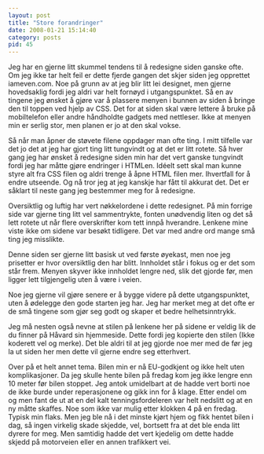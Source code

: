 ```yaml
---
layout: post
title: "Store forandringer"
date: 2008-01-21 15:14:40
category: posts
pid: 45
---
```

Jeg har en gjerne litt skummel tendens til å redesigne siden ganske ofte. Om jeg ikke tar helt feil er dette fjerde gangen det skjer siden jeg opprettet iameven.com. Noe på grunn av at jeg blir litt lei designet, men gjerne hovedsaklig fordi jeg aldri var helt fornøyd i utgangspunktet. Så en av tingene jeg ønsket å gjøre var å plassere menyen i bunnen av siden å bringe den til toppen ved hjelp av CSS. Det for at siden skal være lettere å bruke på mobiltelefon eller andre håndholdte gadgets med nettleser. Ikke at menyen min er serlig stor, men planen er jo at den skal vokse. 

Så når man åpner de støvete filene oppdager man ofte ting. I mitt tilfelle var det jo det at jeg har gjort ting litt tungvindt og at det er litt rotete. Så hver gang jeg har ønsket å redesigne siden min har det vert ganske tungvindt fordi jeg har måtte gjøre endringer i HTMLen. Idéelt sett skal man kunne styre alt fra CSS filen og aldri trenge å åpne HTML filen mer. Ihvertfall for å endre utseende. Og nå tror jeg at jeg kanskje har fått til akkurat det. Det er såklart til neste gang jeg bestemmer meg for å redesigne.

Oversiktlig og luftig har vert nøkkelordene i dette redesignet. På min forrige side var gjerne ting litt vel sammentrykte, fonten unødvendig liten og det så lett rotete ut når flere overskrifter kom tett innpå hverandre. Lenkene mine viste ikke om sidene var besøkt tidligere. Det var med andre ord mange små ting jeg misslikte. 

Denne siden ser gjerne litt basisk ut ved første øyekast, men noe jeg prisetter er hvor oversiktlig den har blitt. Innholdet står i fokus og er det som står frem. Menyen skyver ikke innholdet lengre ned, slik det gjorde før, men ligger lett tilgjengelig uten å være i veien.

Noe jeg gjerne vil gjøre senere er å bygge videre på dette utgangspunktet, uten å ødelegge den gode starten jeg har. Jeg har merket meg at det ofte er de små tingene som gjør seg godt og skaper et bedre helhetsinntrykk.

Jeg må nesten også nevne at stilen på lenkene her på sidene er veldig lik de du finner på Håvard sin hjemmeside. Dette fordi jeg kopierte den stilen (Ikke koderett vel og merke). Det ble aldri til at jeg gjorde noe mer med de før jeg la ut siden her men dette vil gjerne endre seg etterhvert.

Over på et helt annet tema. Bilen min er nå EU-godkjent og ikke helt uten komplikasjoner. Da jeg skulle hente bilen på fredag kom jeg ikke lengre enn 10 meter før bilen stoppet. Jeg antok umidelbart at de hadde vert borti noe de ikke burde under reperasjonene og gikk inn for å klage. Etter endel om og men fant de ut at en del kalt tenningsfordeleren var helt nedslitt og at en ny måtte skaffes. Noe som ikke var mulig etter klokken 4 på en fredag. Typisk min flaks. Men jeg ble nå i det minste kjørt hjem og fikk hentet bilen i dag, så ingen virkelig skade skjedde, vel, bortsett fra at det ble enda litt dyrere for meg. Men samtidig hadde det vert kjedelig om dette hadde skjedd på motorveien eller en annen trafikkert vei.